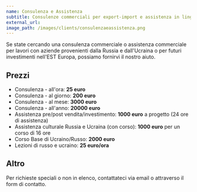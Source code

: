 ```yaml
---
name: Consulenza e Assistenza
subtitle: Consulenze commerciali per export-import e assistenza in lingua russa e ucraino.
external_url: 
image_path: /images/clients/consulenzaeassistenza.png
---
```


Se state cercando una consulenza commerciale o assistenza commerciale per lavori con aziende provenienti dalla Russia e dall'Ucraina o per futuri investimenti nell'EST Europa, possiamo fornirvi il nostro aiuto.

## Prezzi

* Consulenza - all'ora: **25 euro**
* Consulenza - al giorno: **200 euro**
* Consulenza - al mese: **3000 euro**
* Consulenza - all'anno: **20000 euro**
* Assistenza pre/post vendita/investimento: **1000 euro** a progetto (24 ore di assistenza)
* Assistenza culturale Russia e Ucraina (con corso): **1000 euro** per un corso di 16 ore
* Corso Base di Ucraino/Russo: **2000 euro**
* Lezioni di russo e ucraino: **25 euro/ora**


## Altro

Per richieste speciali o non in elenco, contattateci via email o attraverso il form di contatto.
